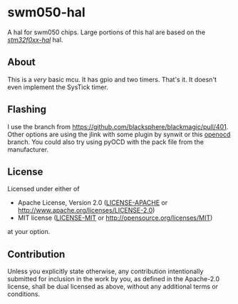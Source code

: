 # swm050-hal

A hal for swm050 chips. Large portions
of this hal are based on the
[_stm32f0xx-hal_](https://github.com/stm32-rs/stm32f0xx-hal) hal.

## About
This is a *very* basic mcu. It has gpio and two timers. That's it.
It doesn't even implement the SysTick timer.

## Flashing

I use the branch from
https://github.com/blacksphere/blackmagic/pull/401.
Other options are using the jlink with some plugin by synwit or this 
[openocd](http://openocd.zylin.com/#/c/4927/) branch. You could also try using
pyOCD with the pack file from the manufacturer.

## License

Licensed under either of

- Apache License, Version 2.0 ([LICENSE-APACHE](LICENSE-APACHE) or http://www.apache.org/licenses/LICENSE-2.0)
- MIT license ([LICENSE-MIT](LICENSE-MIT) or http://opensource.org/licenses/MIT)

at your option.

## Contribution

Unless you explicitly state otherwise, any contribution intentionally submitted
for inclusion in the work by you, as defined in the Apache-2.0 license, shall be
dual licensed as above, without any additional terms or conditions.
